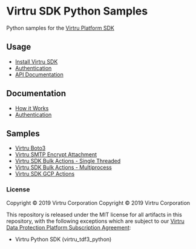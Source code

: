 # Virtru SDK Python Samples
Python samples for the [Virtru Platform SDK](https://developer.virtru.com/)

## Usage
- [Install Virtru SDK](https://developer.virtru.com/docs/getting-started-python)
- [Authentication](https://developer.virtru.com/docs/how-to-add-authentication)
- [API Documentation](https://docs.developer.virtru.com/python/latest/)


## Documentation 
- [How it Works](https://developer.virtru.com/docs/how-it-works)
- [Authentication](https://developer.virtru.com/docs/how-to-add-authentication)

## Samples
- [Virtru Boto3](./virtru-boto3/)
- [Virtru SMTP Encrypt Attachment](./smtp-encrypt-attachment)
- [Virtru SDK Bulk Actions - Single Threaded](./virtru-sdk-bulk)
- [Virtru SDK Bulk Actions - Multiprocess](./virtru-sdk-bulk-multiprocess)
- [Virtru SDK GCP Actions](./virtru-gcp)

### License

Copyright © 2019 Virtru Corporation	Copyright © 2019 Virtru Corporation

This repository is released under the MIT license for all artifacts in this repository, with the following exceptions which are subject to our [Virtru Data Protection Platform Subscription Agreement](https://www.virtru.com/terms-of-service/):

- Virtru Python SDK (virtru_tdf3_python)
